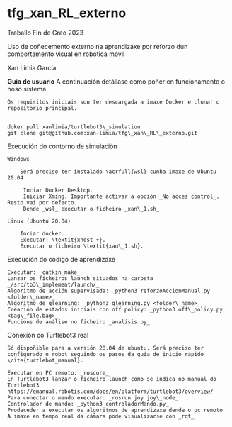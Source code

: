 # tfg_xan_RL_externo

Traballo Fin de Grao 2023 

Uso de coñecemento externo na aprendizaxe por reforzo dun comportamento visual en robótica móvil 

Xan Limia García


**Guia de usuario**
    A continuación detállase como poñer en funcionamento o noso sistema.

    Os requisitos iniciais son ter descargada a imaxe Docker e clonar o repositorio principal.


    doker pull xanlimia/turtlebot3\_simulation
    git clone git@github.com:xan-limia/tfg\_xan\_RL\_externo.git


Execución do contorno de simulación

    Windows
    
        Será preciso ter instalado \acrfull{wsl} cunha imaxe de Ubuntu 20.04

         Inciar Docker Desktop.
         Iniciar Xming. Importante activar a opción _No acces control_. Resto vai por defecto.
         Dende _wsl_ executar o ficheiro _xan\_1.sh_

    Linux (Ubuntu 20.04)

        Inciar docker.
        Executar: \textit{xhost +}.
        Executar o ficheiro \textit{xan\_1.sh}.



Execución do código de aprendizaxe

    Executar: _catkin_make_ 
    Lanzar os ficheiros launch situados na carpeta _/src/tb3\_implement/launch/_
    Algoritmo de acción supervisada: _python3 reforzoAccionManual.py <folder\_name>_
    Algoritmo de qlearning: _python3 qlearning.py <folder\_name>_
    Creación de estados iniciais con off policy: _python3 off\_policy.py <bag\_file.bag>_
    Funcións de análise no ficheiro _analisis.py_


Conexión co Turtlebot3 real

    Só dispoñible para a versión 20.04 de ubuntu. Será preciso ter configurado o robot seguindo os pasos da guía de inicio rápido \cite{turtlebot_manual}.

    Executar en PC remoto: _roscore_
    En Turtlebot3 lanzar o ficheiro launch como se indica no manual do Turtlebot3 https://emanual.robotis.com/docs/en/platform/turtlebot3/overview/
    Para conectar o mando executar: _rosrun joy joy\_node_
    Controlador de mando: _python3 controladorMando.py_
    Prodeceder a executar os algoritmos de aprendizaxe dende o pc remoto
    A imaxe en tempo real da cámara pode visualizarse con _rqt_

